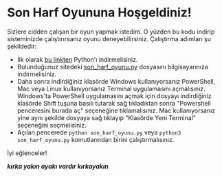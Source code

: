 # Son Harf Oyununa Hoşgeldiniz!
Sizlere cidden çalışan bir oyun yapmak istedim. O yüzden bu kodu indirip sisteminizde çalıştırırsanız oyunu deneyebilirsiniz. Çalıştırma adımları şu şekildedir:

- İlk olarak [bu linkten](https://www.python.org/downloads/) Python'ı indirmelisiniz.
- Bulunduğunuz sitedeki [son_harf_oyunu.py](https://github.com/tanunsalan/sonharfoyunu/blob/main/son_harf_oyunu.py) dosyasını bilgisayarınıza indirmelisiniz.
- Daha sonra indirdiğiniz klasörde Windows kullanıyorsanız PowerShell, Mac veya Linux kullanıyorsanız Terminal uygulamasını açmalısınız. Windows'ta PowerShell uygulamasını açmak için dosyayı indirdiğiniz klasörde Shift tuşuna basılı tutarak sağ tıkladıktan sonra "Powershell penceresini burada aç" seçeneğine tıklamalısınız. Mac kullanıyorsanız yine aynı şekilde dosyaya sağ tıklayıp "Klasörde Yeni Terminal" seçeneğini seçmelisiniz.
- Açılan pencerede `python son_harf_oyunu.py` veya `python3 son_harf_oyunu.py` komutlarından birini çalıştırmalısınız.

İyi eğlenceler!

**_kırka yakın ayakı vardır kırkayakın_**